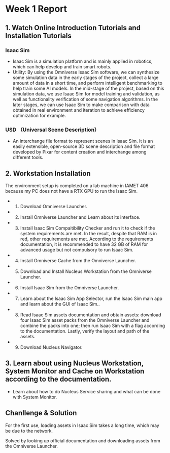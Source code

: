 # Week 1 Report
## 1. Watch Online Introduction Tutorials and Installation Tutorials
### Isaac Sim
 - Isaac Sim is a simulation platform and is mainly applied in robotics, which can help develop and train smart robots. 
 - Utility: By using the Omniverse Isaac Sim software, we can synthesize some simulation data in the early stages of the project, collect a large amount of data in a short time, and perform intelligent benchmarking to help train some AI models. In the mid-stage of the project, based on this simulation data, we use Isaac Sim for model training and validation, as well as functionality verification of some navigation algorithms. In the later stages, we can use Isaac Sim to make comparison with data obtained in real environment and iteration to achieve efficiency optimization for example.
### USD （Universal Scene Description）
- An interchange file format to represent scenes in Isaac Sim. It is an easily extensible, open-source 3D scene description and file format developed by Pixar for content creation and interchange among different tools. 
## 2. Workstation Installation
The environment setup is completed on a lab machine in IAMET 406 because my PC does not have a RTX GPU to run the Isaac Sim.

- 1. Download Omniverse Launcher.
- 2. Install Omniverse Launcher and Learn about its interface.
- 3. Install Isaac Sim Compaitibility Checker and run it to check if the system requirements are met. In the result, despite that RAM is in red, other requirements are met. According to the requirements documentation, it is recommended to have 32 GB of RAM for advanced usage but not compulsory to run Isaac Sim.

- 4. Install Omniverse Cache from the Omniverse Launcher.
- 5. Download and Install Nucleus Workstation from the Omniverse Launcher.
- 6. Install Isaac Sim from the Omniverse Launcher.
- 7. Learn about the Isaac Sim App Selector, run the Isaac Sim main app and learn about the GUI of Isaac Sim..
- 8. Read Isaac Sim assets documentation and obtain assets: download four Isaac Sim asset packs from the Omniverse Launcher and combine the packs into one; then run Isaac Sim with a flag according to the documentation. Lastly, verify the layout and path of the assets.
- 9. Download Nucleus Navigator.

## 3. Learn about using Nucleus Workstation, System Monitor and Cache on Workstation according to the documentation.
- Learn about how to do Nucleus Service sharing and what can be done with System Monitor.
## Chanllenge & Solution
For the first use, loading assets in Isaac Sim takes a long time, which may be due to the network. 

Solved by looking up official documentation and downloading assets from the Omniverse Launcher.

